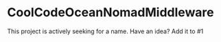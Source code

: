 # CoolCodeOceanNomadMiddleware

This project is actively seeking for a name. Have an idea? Add it to #1